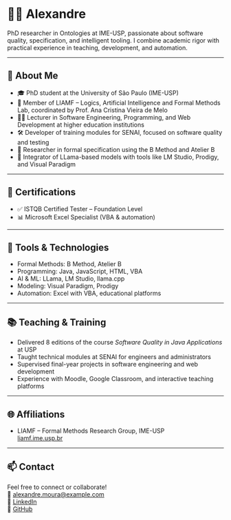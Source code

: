 # 👨‍💻 Alexandre

PhD researcher in Ontologies at IME-USP, passionate about software quality, specification, and intelligent tooling. I combine academic rigor with practical experience in teaching, development, and automation.

---

## 🧠 About Me

- 🎓 PhD student at the University of São Paulo (IME-USP)
- 🧪 Member of LIAMF – Logics, Artificial Intelligence and Formal Methods Lab, coordinated by Prof. Ana Cristina Vieira de Melo
- 👨‍🏫 Lecturer in Software Engineering, Programming, and Web Development at higher education institutions
- 🛠️ Developer of training modules for SENAI, focused on software quality and testing
- 🤖 Researcher in formal specification using the B Method and Atelier B
- 🧠 Integrator of LLama-based models with tools like LM Studio, Prodigy, and Visual Paradigm

---

## 🧪 Certifications

- ✅ ISTQB Certified Tester – Foundation Level  
- 📊 Microsoft Excel Specialist (VBA & automation)

---

## 🧰 Tools & Technologies

- Formal Methods: B Method, Atelier B  
- Programming: Java, JavaScript, HTML, VBA  
- AI & ML: LLama, LM Studio, llama.cpp  
- Modeling: Visual Paradigm, Prodigy  
- Automation: Excel with VBA, educational platforms

---

## 📚 Teaching & Training

- Delivered 8 editions of the course *Software Quality in Java Applications* at USP  
- Taught technical modules at SENAI for engineers and administrators  
- Supervised final-year projects in software engineering and web development  
- Experience with Moodle, Google Classroom, and interactive teaching platforms

---

## 🌐 Affiliations

- LIAMF – Formal Methods Research Group, IME-USP  
  [liamf.ime.usp.br](https://liamf.ime.usp.br/index.html)

---

## 📫 Contact

Feel free to connect or collaborate!  
📧 alexandre.moura@example.com  
🔗 [LinkedIn](https://linkedin.com/in/alexandremoura)  
🔗 [GitHub](https://github.com/alexandremoura)
